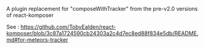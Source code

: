 A plugin replacement for "composeWithTracker" from the pre-v2.0 versions of react-komposer

See : https://github.com/TobyEalden/react-komposer/blob/3c87a1724590cb24303a2c4d7ec8ed88f834e5db/README.md#for-meteors-tracker